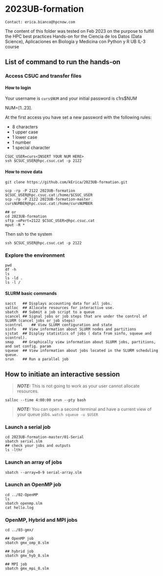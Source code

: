 # 2023UB-formation
```
Contact: erica.bianco@hpcnow.com
```
The content of this folder was tested on Feb 2023 on the purpose to fulfill the HPC best practices Hands-on for the
Ciencia de los Datos (Data Science), Aplicaciones en Biología y Medicina con Python y R
UB IL-3 course

## List of command to run the hands-on #

### Access CSUC and transfer files

#### How to login
Your username is `curs$NUM` and your initial password is c1rs$NUM

NUM=[1..23].

At the first access you have set a new password with the following rules:
* 8 characters
* 1 upper case
* 1 lower case
* 1 number
* 1 special character

```
CSUC_USER=curs<INSERT YOUR NUM HERE>
ssh $CSUC_USER@hpc.csuc.cat -p 2122
```

#### How to move data
```
git clone https://github.com/kErica/2023UB-formation.git

scp -rp -P 2122 2023UB-formation $CSUC_USER@hpc.csuc.cat:/home/$CSUC_USER
scp -rp -P 2122 2023UB-formation-master cursNUMBER@hpc.csuc.cat:/home/cursNUMBER

## or
cd 2023UB-formation
sftp –oPort=2122 $CSUC_USER>@hpc.csuc.cat
mput -R *
```

Then ssh to the system
```
ssh $CSUC_USER@hpc.csuc.cat -p 2122
```

### Explore the environment
```
pwd
df -h
ls
ls -ld .
ls -l /
```

#### SLURM basic commands
```
sacct	## Displays accounting data for all jobs.
salloc	## Allocate resources for interactive use.
sbatch	## Submit a job script to a queue
scancel	## Signal jobs or job steps that are under the control of SLURM (cancel jobs or job steps)
scontrol	## View SLURM configuration and state
sinfo	## View information about SLURM nodes and partitions
sjstat	## Display statistics of jobs ( data from sinfo, squeue and scontrol).
smap	## Graphically view information about SLURM jobs, partitions, and set config. param
squeue	## View information about jobs located in the SLURM scheduling queue.
srun	## Run a parallel job
```
## How to initiate an interactive session
> **_NOTE:_**  This is not going to work as your user cannot allocate resources.
```
salloc --time 4:00:00 srun --pty bash
```


> **_NOTE:_**  You can open a second terminal and have a current view of your queue jobs. `watch squeue -u $USER`

### Launch a serial job
```
cd 2023UB-formation-master/01-Serial
sbatch serial.slm
## check your jobs and outputs
ls -lthr
```

### Launch an array of jobs
```
sbatch --array=0-9 serial-array.slm
```

### Launch an OpenMP job
```
cd ../02-OpenMP
ls
sbatch openmp.slm
cat hello.log
```

### OpenMP, Hybrid and MPI jobs
```
cd ../03-gmx/

## OpenMP job
sbatch gmx_omp_8.slm

## hybrid job
sbatch gmx_hyb_8.slm

## MPI job
sbatch gmx_mpi_8.slm
```





